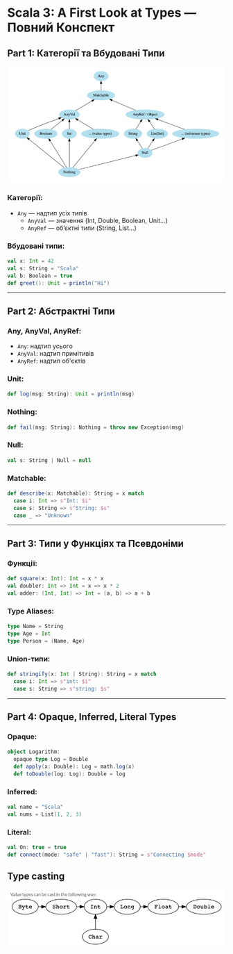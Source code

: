 # Scala 3: A First Look at Types — Повний Конспект

## Part 1: Категорії та Вбудовані Типи
![img](img.png)

### Категорії:
- `Any` — надтип усіх типів
    - `AnyVal` — значення (Int, Double, Boolean, Unit…)
    - `AnyRef` — об’єктні типи (String, List…)

### Вбудовані типи:
```scala
val x: Int = 42
val s: String = "Scala"
val b: Boolean = true
def greet(): Unit = println("Hi")
```

---

## Part 2: Абстрактні Типи

### Any, AnyVal, AnyRef:
- `Any`: надтип усього
- `AnyVal`: надтип примітивів
- `AnyRef`: надтип об'єктів

### Unit:
```scala
def log(msg: String): Unit = println(msg)
```

### Nothing:
```scala
def fail(msg: String): Nothing = throw new Exception(msg)
```

### Null:
```scala
val s: String | Null = null
```

### Matchable:
```scala
def describe(x: Matchable): String = x match
  case i: Int => s"Int: $i"
  case s: String => s"String: $s"
  case _ => "Unknown"
```

---

## Part 3: Типи у Функціях та Псевдоніми

### Функції:
```scala
def square(x: Int): Int = x * x
val doubler: Int => Int = x => x * 2
val adder: (Int, Int) => Int = (a, b) => a + b
```

### Type Aliases:
```scala
type Name = String
type Age = Int
type Person = (Name, Age)
```

### Union-типи:
```scala
def stringify(x: Int | String): String = x match
  case i: Int => s"int: $i"
  case s: String => s"string: $s"
```

---

## Part 4: Opaque, Inferred, Literal Types

### Opaque:
```scala
object Logarithm:
  opaque type Log = Double
  def apply(x: Double): Log = math.log(x)
  def toDouble(log: Log): Double = log
```

### Inferred:
```scala
val name = "Scala"
val nums = List(1, 2, 3)
```

### Literal:
```scala
val On: true = true
def connect(mode: "safe" | "fast"): String = s"Connecting $mode"
```

## Type casting
![Type casting](img_1.png)
